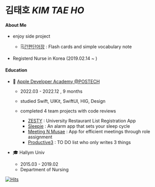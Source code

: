 # 김태호 *KIM TAE HO*

<!-- ### 👨🏻‍💻iOS Developer<br> -->

#### About Me
- enjoy side project
    - 🗒️[간편단어장](https://apps.apple.com/kr/app/%EA%B0%84%ED%8E%B8%EB%8B%A8%EC%96%B4%EC%9E%A5/id1662046604) : Flash cards and simple vocabulary note

- Registerd Nurse in Korea (2019.02.14 ~ )

#### Education
-  [Apple Developer Academy @POSTECH](https://developeracademy.postech.ac.kr/en/)
    - 2022.03 - 2022.12 , 9 months
    - studied Swift, UIKit, SwiftUI, HIG, Design
    - completed 4 team projects with code reviews

        - [ZESTY](https://github.com/DeveloperAcademy-POSTECH/MacC-TEAM-ZESTY) : University Restaurant List Registration App
        - [Sleepie](https://github.com/DeveloperAcademy-POSTECH/MC3-Team13-Inception) : An alarm app that sets your sleep cycle
        - [Meeting N Musae](https://github.com/DeveloperAcademy-POSTECH/MC2-Team15-MeetingNMusae/tree/main) : App for efficient meetings through role assignment
        - [Productive3](https://github.com/DeveloperAcademy-POSTECH/Productive3-Client) : TO DO list who only writes 3 things
 
- 🎓 Hallym Univ
    - 2015.03 - 2019.02
    - Department of Nursing

[![Hits](https://hits.seeyoufarm.com/api/count/incr/badge.svg?url=https%3A%2F%2Fgithub.com%2Ftea-hkim&count_bg=%2379C83D&title_bg=%23555555&icon=&icon_color=%23E7E7E7&title=hits&edge_flat=false)](https://hits.seeyoufarm.com)
